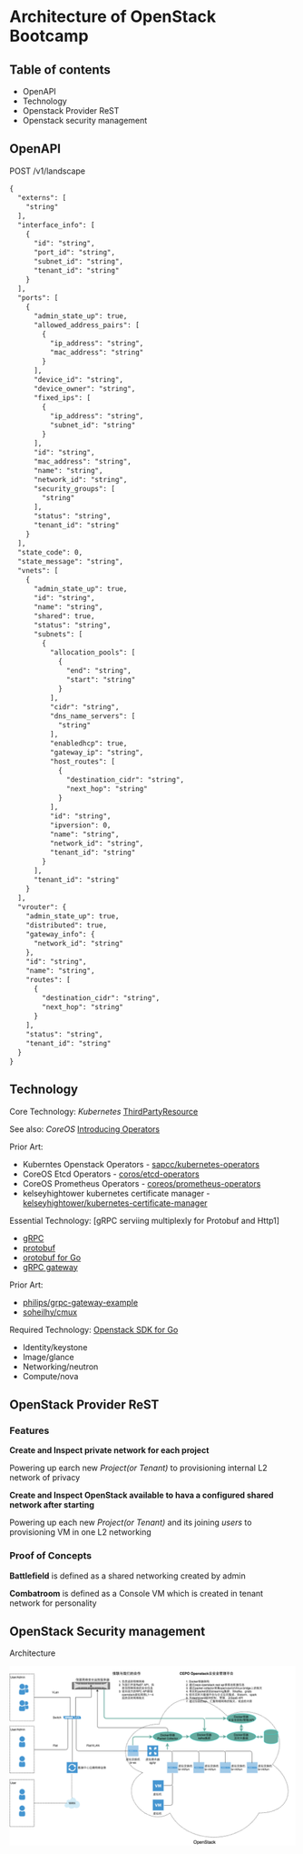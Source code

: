 # Architecture of OpenStack Bootcamp

## Table of contents

* OpenAPI
* Technology
* Openstack Provider ReST
* Openstack security management

## OpenAPI

POST /v1/landscape
```
{
  "externs": [
    "string"
  ],
  "interface_info": [
    {
      "id": "string",
      "port_id": "string",
      "subnet_id": "string",
      "tenant_id": "string"
    }
  ],
  "ports": [
    {
      "admin_state_up": true,
      "allowed_address_pairs": [
        {
          "ip_address": "string",
          "mac_address": "string"
        }
      ],
      "device_id": "string",
      "device_owner": "string",
      "fixed_ips": [
        {
          "ip_address": "string",
          "subnet_id": "string"
        }
      ],
      "id": "string",
      "mac_address": "string",
      "name": "string",
      "network_id": "string",
      "security_groups": [
        "string"
      ],
      "status": "string",
      "tenant_id": "string"
    }
  ],
  "state_code": 0,
  "state_message": "string",
  "vnets": [
    {
      "admin_state_up": true,
      "id": "string",
      "name": "string",
      "shared": true,
      "status": "string",
      "subnets": [
        {
          "allocation_pools": [
            {
              "end": "string",
              "start": "string"
            }
          ],
          "cidr": "string",
          "dns_name_servers": [
            "string"
          ],
          "enabledhcp": true,
          "gateway_ip": "string",
          "host_routes": [
            {
              "destination_cidr": "string",
              "next_hop": "string"
            }
          ],
          "id": "string",
          "ipversion": 0,
          "name": "string",
          "network_id": "string",
          "tenant_id": "string"
        }
      ],
      "tenant_id": "string"
    }
  ],
  "vrouter": {
    "admin_state_up": true,
    "distributed": true,
    "gateway_info": {
      "network_id": "string"
    },
    "id": "string",
    "name": "string",
    "routes": [
      {
        "destination_cidr": "string",
        "next_hop": "string"
      }
    ],
    "status": "string",
    "tenant_id": "string"
  }
}
```

## Technology

Core Technology: *Kubernetes* [ThirdPartyResource](http://kubernetes.io/docs/user-guide/thirdpartyresources/)

See also: *CoreOS* [Introducing Operators](https://coreos.com/blog/introducing-operators.html)

Prior Art: 

* Kuberntes Openstack Operators - [sapcc/kubernetes-operators](https://github.com/sapcc/kubernetes-operators)
* CoreOS Etcd Operators - [coros/etcd-operators](https://github.com/sapcc/kubernetes-operators)
* CoreOS Prometheus Operators - [coreos/prometheus-operators](https://github.com/coreos/prometheus-operator)
* kelseyhightower kubernetes certificate manager - [kelseyhightower/kubernetes-certificate-manager](https://github.com/kelseyhightower/kube-cert-manager)

Essential Technology: [gRPC serviing multiplexly for Protobuf and Http1]

* [gRPC](https://github.com/grpc/grpc-go)
* [protobuf](https://github.com/google/protobuf)
* [orotobuf for Go](https://github.com/golang/protobuf)
* [gRPC gateway](https://github.com/grpc-ecosystem/grpc-gateway)

Prior Art:

* [philips/grpc-gateway-example](https://github.com/philips/grpc-gateway-example)
* [soheilhy/cmux](https://github.com/soheilhy/cmux)

Required Technology: [Openstack SDK for Go](https://github.com/gophercloud/gophercloud)

* Identity/keystone
* Image/glance
* Networking/neutron
* Compute/nova

## OpenStack Provider ReST

### Features

**Create and Inspect private network for each project**

Powering up earch new *Project(or Tenant)* to provisioning internal L2 network of privacy

**Create and Inspect OpenStack available to hava a configured shared network after starting**

Powering up each new *Project(or Tenant)* and its joining *users* to provisioning VM in one L2 networking

### Proof of Concepts

**Battlefield** is defined as a shared networking created by admin

**Combatroom** is defined as a Console VM which is created in tenant network for personality 

## OpenStack Security management

Architecture

![openstack-secure-mgmt.png](./openstack-secure-mgmt.png)
